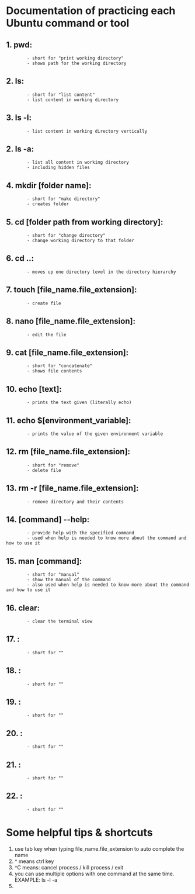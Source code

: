 # Documentation of practicing each Ubuntu command or tool
## 1. pwd:
            - short for "print working directory"
            - shows path for the working directory
## 2. ls:
            - short for "list content"
            - list content in working directory
## 3. ls -l:
            - list content in working directory vertically
## 2. ls -a:
            - list all content in working directory
            - including hidden files
## 4. mkdir [folder name]:
            - short for "make directory"
            - creates folder
## 5. cd [folder path from working directory]:
            - short for "change directory"
            - change working directory to that folder
## 6. cd ..:
            - moves up one directory level in the directory hierarchy
## 7. touch [file_name.file_extension]:
            - create file
## 8. nano [file_name.file_extension]:
            - edit the file
## 9. cat [file_name.file_extension]:
            - short for "concatenate"
            - shows file contents
## 10. echo [text]:
            - prints the text given (literally echo)
## 11. echo $[environment_variable]:
            - prints the value of the given environment variable
## 12. rm [file_name.file_extension]:
            - short for "remove"
            - delete file 
## 13. rm -r [file_name.file_extension]:
            - remove directory and their contents
## 14. [command] --help:
            - provide help with the specified command
            - used when help is needed to know more about the command and how to use it
## 15. man [command]:
            - short for "manual"
            - show the manual of the command
            - also used when help is needed to know more about the command and how to use it
## 16. clear:
            - clear the terminal view
## 17. :
            - short for ""
## 18. :
            - short for ""
## 19. :
            - short for ""
## 20. :
            - short for ""
## 21. :
            - short for ""
## 22. :
            - short for ""


# Some helpful tips & shortcuts
1. use tab key when typing file_name.file_extension to auto complete the name
2. ^ means ctrl key
3. ^C means: cancel process / kill process / exit
5. you can use multiple options with one command at the same time.  EXAMPLE: ls -l -a
6. 
